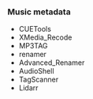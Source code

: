### Music metadata

- CUETools
- XMedia_Recode
- MP3TAG
- renamer
- Advanced_Renamer
- AudioShell
- TagScanner
- Lidarr